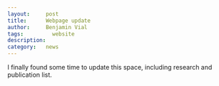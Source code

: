 ```yaml
---
layout:     post
title:      Webpage update
author:     Benjamin Vial
tags: 		  website
description:  	
category:   news
---
```


I finally found some time to update this space, including research and 
publication list.

 
